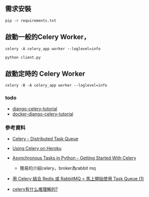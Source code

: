 ## 需求安裝

```
pip -r requirements.txt
```


## 啟動一般的Celery Worker，

```
celery -A celery_app worker --loglevel=info

python client.py
```

## 啟動定時的 Celery Worker

```
celery -B -A celery_app worker --loglevel=info
```

### todo
* [django-celery-tutorial](https://github.com/twtrubiks/django-celery-tutorial)
* [docker-django-celery-tutorial](https://github.com/twtrubiks/docker-django-celery-tutorial)
### 參考資料

* [Celery - Distributed Task Queue](http://puremonkey2010.blogspot.com/2018/01/python-celery-distributed-task-queue.html)
* [Using Celery on Heroku](https://devcenter.heroku.com/articles/celery-heroku#celery-and-django)

* [Asynchronous Tasks in Python - Getting Started With Celery](https://www.youtube.com/watch?v=fg-JfZBetpM)
	* 簡易的介紹celery，broker為rabbit mq
* [用 Celery 結合 Redis 或 RabbitMQ = 馬上開始使用 Task Queue (1)](https://www.andretw.com/2013/07/using-celery-right-now-and-more-best-practices-1.html)
* [celery有什么难理解的?](https://shangliuyan.github.io/2015/07/04/celery%E6%9C%89%E4%BB%80%E4%B9%88%E9%9A%BE%E7%90%86%E8%A7%A3%E7%9A%84/)
